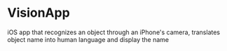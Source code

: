 # VisionApp
iOS app that recognizes an object through an iPhone's camera, translates object name into human language and display the name
